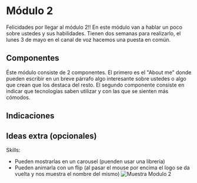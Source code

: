 # Módulo 2 
Felicidades por llegar al módulo 2!! En este módulo van a hablar un poco sobre ustedes y sus habilidades. Tienen dos semanas para realizarlo, el lunes 3 de mayo en el canal de voz hacemos una puesta en común.

## Componentes
Éste módulo consiste de 2 componentes. El primero es el "About me" donde pueden escribir en un breve párrafo algo interesante sobre ustedes o algo que crean que los destaca del resto.
El segundo componente consiste en indicar que tecnologías saben utilizar y con las que se sienten más cómodos.

## Indicaciones 

## Ideas extra (opcionales)
Skills:
  - Pueden mostrarlas en un carousel (puenden usar una librería)
  - Pueden animarla con un flip (al pasar el mouse por encima el logo se da vuelta y nos muestra el nombre del mismo)
![Muestra Modulo 2](https://res.cloudinary.com/sebasec/image/upload/v1618870660/M%C3%B3dulo_2_t3xbvk.png)
